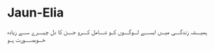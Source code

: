 # Jaun-Elia
‏ﮨﻤﯿــــﺸﮧ ﺯﻧﺪﮔــــﯽ ﻣﯿـــﮟ ﺍﯾﺴــــﮯ ﻟـــﻮﮔــــﻮﮞ ﮐــﻮ ﺷــــﺎﻣﻞ ﮐــــﺮﻭ  ﺟــــﻦ ﮐﺎ  ﺩل  ﭼﮩــــﺮﮮ ﺳـــﮯ ﺯﯾﺎﺩﮦ ﺧـــﻮﺑﺼـــــﻮﺭﺕ ہــو

